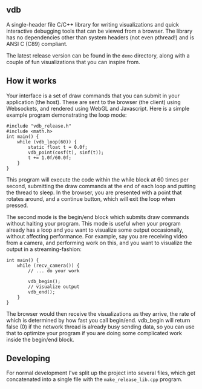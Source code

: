 ## vdb

A single-header file C/C++ library for writing visualizations and quick interactive debugging tools that can be viewed from a browser. The library has no dependencies other than system headers (not even pthread!) and is ANSI C (C89) compliant.

The latest release version can be found in the `demo` directory, along with a couple of fun visualizations that you can inspire from.

## How it works

Your interface is a set of draw commands that you can submit in your application (the host). These are sent to the browser (the client) using Websockets, and rendered using WebGL and Javascript. Here is a simple example program demonstrating the loop mode:

    #include "vdb_release.h"
    #include <math.h>
    int main() {
        while (vdb_loop(60)) {
            static float t = 0.0f;
            vdb_point(cosf(t), sinf(t));
            t += 1.0f/60.0f;
        }
    }

This program will execute the code within the while block at 60 times per second, submitting the draw commands at the end of each loop and putting the thread to sleep. In the browser, you are presented with a point that rotates around, and a continue button, which will exit the loop when pressed.

The second mode is the begin/end block which submits draw commands without halting your program. This mode is useful when your program already has a loop and you want to visualize some output occasionally, without affecting performance. For example, say you are receiving video from a camera, and performing work on this, and you want to visualize the output in a streaming-fashion:

    int main() {
        while (recv_camera()) {
            // ... do your work

            vdb_begin();
            // visualize output
            vdb_end();
        }
    }

The browser would then receive the visualizations as they arrive, the rate of which is determined by how fast you call begin/end. vdb_begin will return false (0) if the network thread is already busy sending data, so you can use that to optimize your program if you are doing some complicated work inside the begin/end block.

## Developing

For normal development I've split up the project into several files, which get concatenated into a single file with the `make_release_lib.cpp` program.
